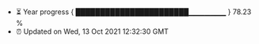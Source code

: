 - ⏳ Year progress { ███████████████████████▁▁▁▁▁▁▁ } 78.23 %
- ⏰ Updated on Wed, 13 Oct 2021 12:32:30 GMT

